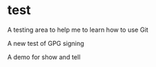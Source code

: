 test
====

A testing area to help me to learn how to use Git

A new test of GPG signing

A demo for show and tell
